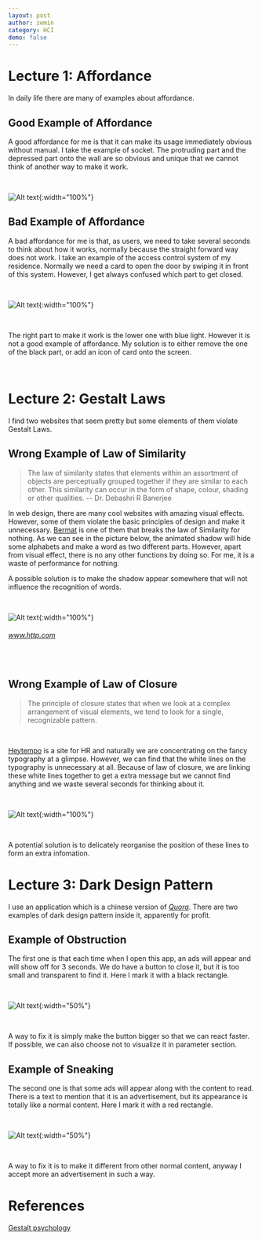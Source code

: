 ```yaml
---
layout: post
author: zemin 
category: HCI
demo: false 
---
```


# Lecture 1: Affordance

In daily life there are many of examples about affordance.

## Good Example of Affordance

A good affordance for me is that it can make its usage immediately obvious without manual. I take the example of socket. The protruding part and the depressed part onto the wall are so obvious and unique that we cannot think of another way to make it work.

&nbsp;

![Alt text](https://raw.githubusercontent.com/zemin-xu/zemin-xu.github.io/master/assets/images/hci_lecture/socket.jpg "example of a good affordance"){:width="100%"}

## Bad Example of Affordance

A bad affordance for me is that, as users, we need to take several seconds to think about how it works, normally because the straight forward way does not work. I take an example of the access control system of my residence. Normally we need a card to open the door by swiping it in front of this system. However, I get always confused which part to get closed.

&nbsp;

![Alt text](https://raw.githubusercontent.com/zemin-xu/zemin-xu.github.io/master/assets/images/hci_lecture/access_control.jpg "example of a bad affordance"){:width="100%"}

&nbsp;

The right part to make it work is the lower one with blue light. However it is not a good example of affordance. My solution is to either remove the one of the black part, or add an icon of card onto the screen.

&nbsp;

# Lecture 2: Gestalt Laws

I find two websites that seem pretty but some elements of them violate Gestalt Laws.

## Wrong Example of Law of Similarity

> The law of similarity states that elements within an assortment of objects are perceptually grouped together if they are similar to each other. This similarity can occur in the form of shape, colour, shading or other qualities. -- Dr. Debashri R Banerjee

In web design, there are many cool websites with amazing visual effects. However, some of them violate the basic principles of design and make it unnecessary. [Bermat](https://bermat.it/it) is one of them that breaks the law of Similarity for nothing. As we can see in the picture below, the animated shadow will hide some alphabets and make a word as two different parts. However, apart from visual effect, there is no any other functions by doing so. For me, it is a waste of performance for nothing.

A possible solution is to make the shadow appear somewhere that will not influence the recognition of words.

&nbsp;

![Alt text](https://raw.githubusercontent.com/zemin-xu/zemin-xu.github.io/master/assets/images/hci_lecture/bermat.png "bermat"){:width="100%"}
###### www.http.com

&nbsp;

## Wrong Example of Law of Closure

> The principle of closure states that when we look at a complex arrangement of visual elements, we tend to look for a single, recognizable pattern.

&nbsp;

[Heytempo](https://www.heytempo.com/) is a site for HR and naturally we are concentrating on the fancy typography at a glimpse. However, we can find that the white lines on the typography is unnecessary at all. Because of law of closure, we are linking these white lines together to get a extra message but we cannot find anything and we waste several seconds for thinking about it.

&nbsp;

![Alt text](https://raw.githubusercontent.com/zemin-xu/zemin-xu.github.io/master/assets/images/hci_lecture/tempo.png "heytempo"){:width="100%"}

&nbsp;

A potential solution is to delicately reorganise the position of these lines to form an extra infomation.

# Lecture 3: Dark Design Pattern

I use an application which is a chinese version of *[Quora](https://www.quora.com/)*. There are two examples of dark design pattern inside it, apparently for profit.

## Example of Obstruction

The first one is that each time when I open this app, an ads will appear and will show off for 3 seconds. We do have a button to close it, but it is too small and transparent to find it. Here I mark it with a black rectangle.

&nbsp;

![Alt text](https://raw.githubusercontent.com/zemin-xu/zemin-xu.github.io/master/assets/images/hci_lecture/obstruction.png "example of obstruction"){:width="50%"}

&nbsp;

A way to fix it is simply make the button bigger so that we can react faster. If possible, we can also choose not to visualize it in parameter section.

## Example of Sneaking

The second one is that some ads will appear along with the content to read. There is a text to mention that it is an advertisement, but its appearance is totally like a normal content. Here I mark it with a red rectangle.

&nbsp;

![Alt text](https://raw.githubusercontent.com/zemin-xu/zemin-xu.github.io/master/assets/images/hci_lecture/sneaking.png "example of sneaking"){:width="50%"}

&nbsp;

A way to fix it is to make it different from other normal content, anyway I accept more an advertisement in such a way.

# References
[Gestalt psychology](https://www.academia.edu/27986669/Gestalt_psychology)